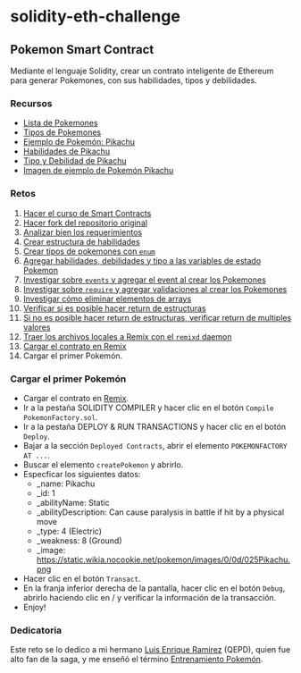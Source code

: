 # solidity-eth-challenge

## Pokemon Smart Contract

Mediante el lenguaje Solidity, crear un contrato inteligente de Ethereum para generar Pokemones, con sus habilidades, tipos y debilidades.

### Recursos

- [Lista de Pokemones](https://pokemon.fandom.com/wiki/List_of_Pok%C3%A9mon)
- [Tipos de Pokemones](https://pokemon.fandom.com/wiki/Types)
- [Ejemplo de Pokemón: Pikachu](https://pokemon.fandom.com/wiki/Pikachu)
- [Habilidades de Pikachu](https://pokemon.fandom.com/wiki/Pikachu#Special_abilities)
- [Tipo y Debilidad de Pikachu](https://www.pokemon.com/us/pokedex/pikachu)
- [Imagen de ejemplo de Pokemón Pikachu](https://static.wikia.nocookie.net/pokemon/images/0/0d/025Pikachu.png)

### Retos

1. [Hacer el curso de Smart Contracts](https://platzi.com/cursos/smart-contracts/)
2. [Hacer fork del repositorio original](https://github.com/gelopfalcon/solidity-eth-challenge/tree/main)
3. [Analizar bien los requerimientos](https://github.com/gelopfalcon/solidity-eth-challenge/blob/main/Retos.md)
4. [Crear estructura de habilidades](https://docs.soliditylang.org/en/v0.8.6/structure-of-a-contract.html#struct-types)
5. [Crear tipos de pokemones con `enum`](https://docs.soliditylang.org/en/v0.8.6/structure-of-a-contract.html#enum-types)
6. [Agregar habilidades, debilidades y tipo a las variables de estado Pokemon](https://docs.soliditylang.org/en/v0.8.6/structure-of-a-contract.html#state-variables)
7. [Investigar sobre `events` y agregar el event al crear los Pokemones](https://docs.soliditylang.org/en/v0.8.6/structure-of-a-contract.html#events)
8. [Investigar sobre `require` y agregar validaciones al crear los Pokemones](https://docs.soliditylang.org/en/v0.8.6/structure-of-a-contract.html#function-modifierss)
9. [Investigar cómo eliminar elementos de arrays](https://stackoverflow.com/questions/49051856/is-there-a-pop-functionality-for-solidity-arrays)
10. [Verificar si es posible hacer return de estructuras](https://ethereum.stackexchange.com/questions/7317/how-can-i-return-struct-when-function-is-called)
11. [Si no es posible hacer return de estructuras, verificar return de multiples valores](https://docs.soliditylang.org/en/v0.5.3/control-structures.html#destructuring-assignments-and-returning-multiple-values)
12. [Traer los archivos locales a Remix con el `remixd` daemon](https://remix-ide.readthedocs.io/en/latest/remixd.html)
13. [Cargar el contrato en Remix](https://remix.ethereum.org/)
14. Cargar el primer Pokemón.

### Cargar el primer Pokemón

- Cargar el contrato en [Remix](https://remix.ethereum.org/).
- Ir a la pestaña SOLIDITY COMPILER y hacer clic en el botón `Compile PokemonFactory.sol`.
- Ir a la pestaña DEPLOY & RUN TRANSACTIONS y hacer clic en el botón `Deploy`.
- Bajar a la sección `Deployed Contracts`, abrir el elemento `POKEMONFACTORY AT ...`.
- Buscar el elemento `createPokemon` y abrirlo.
- Especficar los siguientes datos:
    - _name: Pikachu
    - _id: 1
    - _abilityName: Static
    - _abilityDescription: Can cause paralysis in battle if hit by a physical move
    - _type: 4 (Electric)
    - _weakness: 8 (Ground)
    - _image: https://static.wikia.nocookie.net/pokemon/images/0/0d/025Pikachu.png
- Hacer clic en el botón `Transact`.
- En la franja inferior derecha de la pantalla, hacer clic en el botón `Debug`, abrirlo haciendo clic en \/ y verificar la información de la transacción.
- Enjoy!


### Dedicatoria

Este reto se lo dedico a mi hermano [Luis Enrique Ramirez](http://luisraa.com/) (QEPD), quien fue alto fan de la saga, y me enseñó el término [Entrenamiento Pokemón](https://pokemon.fandom.com/es/wiki/C%C3%B3mo_entrenar_bien_a_tus_Pok%C3%A9mon).
